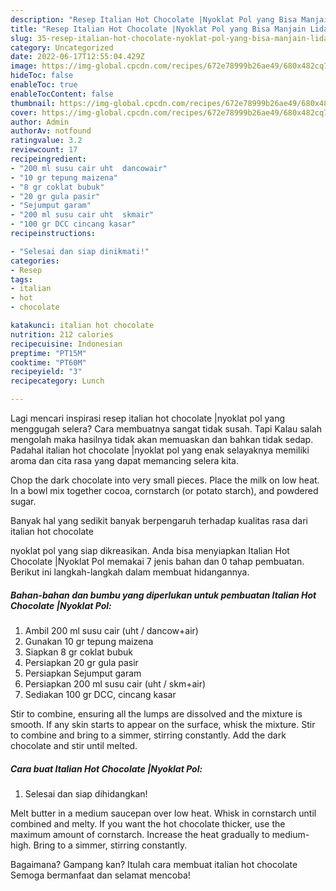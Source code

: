 ```yaml
---
description: "Resep Italian Hot Chocolate |Nyoklat Pol yang Bisa Manjain Lidah , Menggugah Selera"
title: "Resep Italian Hot Chocolate |Nyoklat Pol yang Bisa Manjain Lidah , Menggugah Selera"
slug: 35-resep-italian-hot-chocolate-nyoklat-pol-yang-bisa-manjain-lidah-menggugah-selera
category: Uncategorized
date: 2022-06-17T12:55:04.429Z
image: https://img-global.cpcdn.com/recipes/672e78999b26ae49/680x482cq70/italian-hot-chocolate-nyoklat-pol-foto-resep-utama.jpg
hideToc: false
enableToc: true
enableTocContent: false
thumbnail: https://img-global.cpcdn.com/recipes/672e78999b26ae49/680x482cq70/italian-hot-chocolate-nyoklat-pol-foto-resep-utama.jpg
cover: https://img-global.cpcdn.com/recipes/672e78999b26ae49/680x482cq70/italian-hot-chocolate-nyoklat-pol-foto-resep-utama.jpg
author: Admin
authorAv: notfound
ratingvalue: 3.2
reviewcount: 17
recipeingredient:
- "200 ml susu cair uht  dancowair"
- "10 gr tepung maizena"
- "8 gr coklat bubuk"
- "20 gr gula pasir"
- "Sejumput garam"
- "200 ml susu cair uht  skmair"
- "100 gr DCC cincang kasar"
recipeinstructions:

- "Selesai dan siap dinikmati!"
categories:
- Resep
tags:
- italian
- hot
- chocolate

katakunci: italian hot chocolate 
nutrition: 212 calories
recipecuisine: Indonesian
preptime: "PT15M"
cooktime: "PT60M"
recipeyield: "3"
recipecategory: Lunch

---
```



Lagi mencari inspirasi resep italian hot chocolate |nyoklat pol yang menggugah selera? Cara membuatnya sangat tidak susah. Tapi Kalau salah mengolah maka hasilnya tidak akan memuaskan dan bahkan tidak sedap. Padahal italian hot chocolate |nyoklat pol yang enak selayaknya memiliki aroma dan cita rasa yang dapat memancing selera kita.


Chop the dark chocolate into very small pieces. Place the milk on low heat. In a bowl mix together cocoa, cornstarch (or potato starch), and powdered sugar.

Banyak hal yang sedikit banyak berpengaruh terhadap kualitas rasa dari italian hot chocolate 

nyoklat pol yang siap dikreasikan. Anda bisa menyiapkan Italian Hot Chocolate |Nyoklat Pol memakai 7 jenis bahan dan 0 tahap pembuatan. Berikut ini langkah-langkah dalam membuat hidangannya.

<!--inarticleads1-->

##### Bahan-bahan dan bumbu yang diperlukan untuk pembuatan Italian Hot Chocolate |Nyoklat Pol:

1. Ambil 200 ml susu cair (uht / dancow+air)
1. Gunakan 10 gr tepung maizena
1. Siapkan 8 gr coklat bubuk
1. Persiapkan 20 gr gula pasir
1. Persiapkan Sejumput garam
1. Persiapkan 200 ml susu cair (uht / skm+air)
1. Sediakan 100 gr DCC, cincang kasar


Stir to combine, ensuring all the lumps are dissolved and the mixture is smooth. If any skin starts to appear on the surface, whisk the mixture. Stir to combine and bring to a simmer, stirring constantly. Add the dark chocolate and stir until melted. 

<!--inarticleads2-->

##### Cara buat Italian Hot Chocolate |Nyoklat Pol:


1. Selesai dan siap dihidangkan!

Melt butter in a medium saucepan over low heat. Whisk in cornstarch until combined and melty. If you want the hot chocolate thicker, use the maximum amount of cornstarch. Increase the heat gradually to medium-high. Bring to a simmer, stirring constantly. 

Bagaimana? Gampang kan? Itulah cara membuat italian hot chocolate  Semoga bermanfaat dan selamat mencoba!
